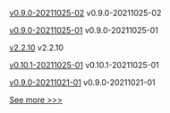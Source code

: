 
[v0.9.0-20211025-02](https://github.com/hyperledger/firefly-dataexchange-https/releases/tag/v0.9.0-20211025-02) v0.9.0-20211025-02

[v0.9.0-20211025-01](https://github.com/hyperledger/firefly-dataexchange-https/releases/tag/v0.9.0-20211025-01) v0.9.0-20211025-01

[v2.2.10](https://github.com/hyperledger/fabric-sdk-node/releases/tag/v2.2.10) v2.2.10

[v0.10.1-20211025-01](https://github.com/hyperledger/firefly/releases/tag/v0.10.1-20211025-01) v0.10.1-20211025-01

[v0.9.0-20211021-01](https://github.com/hyperledger/firefly-tokens-erc1155/releases/tag/v0.9.0-20211021-01) v0.9.0-20211021-01


[See more >>>](https://start-here.hyperledger.org/releases)
